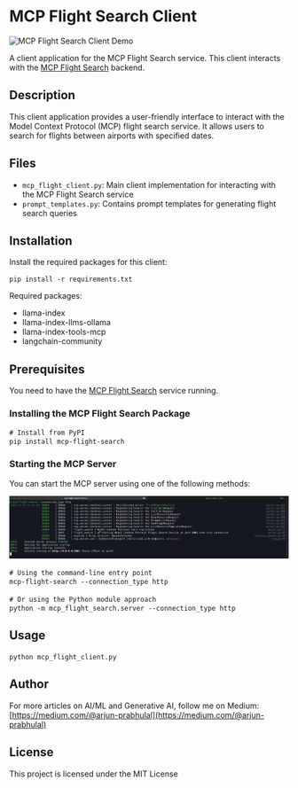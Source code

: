 # MCP Flight Search Client

![MCP Flight Search Client Demo](Images/mcp-flight-search-client.gif)

A client application for the MCP Flight Search service. This client interacts with the [MCP Flight Search](https://github.com/arjunprabhulal/mcp-flight-search) backend.

## Description

This client application provides a user-friendly interface to interact with the Model Context Protocol (MCP) flight search service. It allows users to search for flights between airports with specified dates.

## Files

- `mcp_flight_client.py`: Main client implementation for interacting with the MCP Flight Search service
- `prompt_templates.py`: Contains prompt templates for generating flight search queries

## Installation

Install the required packages for this client:

```
pip install -r requirements.txt
```

Required packages:
- llama-index
- llama-index-llms-ollama
- llama-index-tools-mcp
- langchain-community

## Prerequisites

You need to have the [MCP Flight Search](https://github.com/arjunprabhulal/mcp-flight-search) service running.

### Installing the MCP Flight Search Package

```
# Install from PyPI
pip install mcp-flight-search
```

### Starting the MCP Server

You can start the MCP server using one of the following methods:

![Starting the MCP Server](Images/start-server.png)

```
# Using the command-line entry point
mcp-flight-search --connection_type http

# Or using the Python module approach
python -m mcp_flight_search.server --connection_type http
```

## Usage

```
python mcp_flight_client.py
```

## Author

For more articles on AI/ML and Generative AI, follow me on Medium: [https://medium.com/@arjun-prabhulal](https://medium.com/@arjun-prabhulal)

## License

This project is licensed under the MIT License 